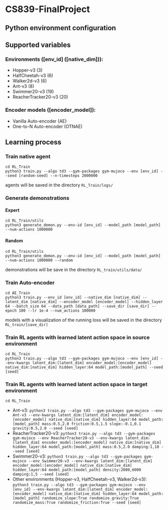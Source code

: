 # CS839-FinalProject

## Python environment configuration

## Supported variables

### Environments (\[env_id\] (\[native_dim\])):

- Hopper-v3 (3)
- HalfCheetah-v3 (6)
- Walker2d-v3 (6)
- Ant-v3 (8)
- Swimmer20-v3 (19)
- ReacherTracker20-v3 (20)

### Encoder models (\[encoder_model\]):

- Vanilla Auto-encoder (AE)
- One-to-N Auto-encoder (OTNAE)

## Learning process

### Train native agent

```
cd RL_Train
python3 train.py --algo td3 --gym-packages gym-mujoco --env [env_id] --seed [random-seed] --n-timesteps 2000000
```

agents will be saved in the directory `RL_Train/logs/`

### Generate demonstrations

#### Expert

```
cd RL_Train/utils
python3 generate_demon.py --env-id [env_id] --model_path [model_path] --num-actions 1000000
```

#### Random

```
cd RL_Train/utils
python3 generate_demon.py --env-id [env_id] --model_path [model_path] --num-actions 1000000 --random
```

demonstrations will be save in the directory `RL_train/utils/data/`

### Train Auto-encoder

```
cd AE_Train
python3 train.py --env_id [env_id] --native_dim [native_dim] --latent_dim [native_dim] --encoder_model [encoder_model] --hidden_layer 64 --batch_size 64 --data_path [data_path] --save_dir [save_dir] --epoch 100 --lr 1e-4 --num_actions 100000
```

models with a visualization of the running loss will be saved in the directory `RL_train/[save_dir]`

### Train RL agents with learned latent action space in source environment

```
cd RL_Train
python3 train.py --algo td3 --gym-packages gym-mujoco --env [env_id] --env-kwargs latent_dim:[latent_dim] encoder_model:[encoder_model] native_dim:[native_dim] hidden_layer:64 model_path:[model_path] --seed [seed]
```

### Train RL agents with learned latent action space in target environment

```
cd RL_Train
```

- Ant-v3: `python3 train.py --algo td3 --gym-packages gym-mujoco --env Ant-v3 --env-kwargs latent_dim:[latent_dim] encoder_model:[encoder_model] native_dim:[native_dim] hidden_layer:64 model_path:[model_path] mass:0.5,2.0 friction:0.5,1.5 slope:-0.1,0.1 gravity:0.5,2.0 --seed [seed]`
- ReacherTracker20-v3: `python3 train.py --algo td3 --gym-packages gym-mujoco --env ReacherTracker20-v3 --env-kwargs latent_dim:[latent_dim] encoder_model:[encoder_model] native_dim:[native_dim] hidden_layer:64 model_path:[model_path] mass:0.5,2.0 damping:1,10 --seed [seed]`
- Swimmer20-v3: `python3 train.py --algo td3 --gym-packages gym-mujoco --env Swimmer20-v3 --env-kwargs latent_dim:[latent_dim] encoder_model:[encoder_model] native_dim:[native_dim] hidden_layer:64 model_path:[model_path] density:2000,6000 damping:1,5 --seed [seed]`
- Other environments (Hopper-v3, HalfCheetah-v3, Walker2d-v3): `python3 train.py --algo td3 --gym-packages gym-mujoco --env [env_id] --env-kwargs latent_dim:[latent_dim] encoder_model:[encoder_model] native_dim:[native_dim] hidden_layer:64 model_path:[model_path] randomize_slope:True randomize_gravity:True randomize_mass:True randomize_friction:True --seed [seed]`
